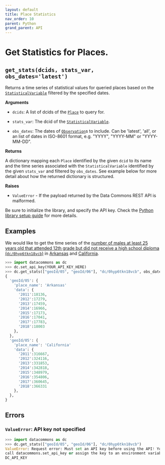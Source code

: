 ```yaml
---
layout: default
title: Place Statistics
nav_order: 10
parent: Python
grand_parent: API
---
```


# Get Statistics for Places.

## `get_stats(dcids, stats_var, obs_dates='latest')`

Returns a time series of statistical values for queried places based on the
[`StatisticalVariable`](https://browser.datacommons.org/kg?dcid=StatisticalVariable) filtered by the specified dates.

**Arguments**

*   `dcids`: A list of dcids of the
    [`Place`](https://browser.datacommons.org/kg?dcid=Place) to query for.

*   `stats_var`: The dcid of the
    [`StatisticalVariable`](https://browser.datacommons.org/kg?dcid=StatisticalVariable).

*   `obs_dates`: The dates of [`Observation`](https://browser.datacommons.org/kg?dcid=Observation)s to include. Can be 'latest', 'all', or an list of dates in ISO-8601 format, e.g. "YYYY", "YYYY-MM" or "YYYY-MM-DD".

**Returns**

A dictionary mapping each `Place` identified by the given `dcid`
to its name and the time series associated with the
`StatisticalVariable` identified by the given `stats_var`
and filtered by `obs_dates`.
See example below for more detail about how the returned dictionary is
structured.

**Raises**

*   `ValueError` - If the payload returned by the Data Commons REST API is
malformed.

Be sure to initialize the library, and specify the API key. Check the [Python library setup guide](/api/python/) for more details.

## Examples

We would like to get the time series of the [number of males
at least 25 years old that attended 12th grade but did not receive
a high school diploma (`dc/0hyp6tkn18vcb`)](https://browser.datacommons.org/kg?dcid=dc/0hyp6tkn18vcb)
in [Arkansas](https://browser.datacommons.org/kg?dcid=geoId/05)
and [California](https://browser.datacommons.org/kg?dcid=geoId/06).

```python
>>> import datacommons as dc
>>> dc.set_api_key(YOUR_API_KEY_HERE)
>>> dc.get_stats(["geoId/05", "geoId/06"], "dc/0hyp6tkn18vcb", obs_dates="all")
{
  'geoId/05': {
    'place_name': 'Arkansas'
    'data': {
      '2011':18136,
      '2012':17279,
      '2013':17459,
      '2014':16966,
      '2015':17173,
      '2016':17041,
      '2017':17783,
      '2018':18003
    },
  },
  'geoId/05': {
    'place_name': 'California'
    'data': { 
      '2011':316667,
      '2012':324116,
      '2013':331853,
      '2014':342818,
      '2015':348979,
      '2016':354806,
      '2017':360645,
      '2018':366331
    },
  },
}
```

## Errors

### `ValueError`: API key not specified

```python
>>> import datacommons as dc
>>> dc.get_stats(["geoId/05", "geoId/06"], "dc/0hyp6tkn18vcb")
ValueError: Request error: Must set an API key before using the API! You can
call datacommons.set_api_key or assign the key to an environment variable named
DC_API_KEY
```
